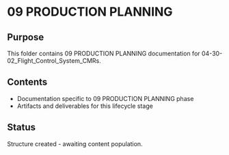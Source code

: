 # 09 PRODUCTION PLANNING

## Purpose
This folder contains 09 PRODUCTION PLANNING documentation for 04-30-02_Flight_Control_System_CMRs.

## Contents
- Documentation specific to 09 PRODUCTION PLANNING phase
- Artifacts and deliverables for this lifecycle stage

## Status
Structure created - awaiting content population.
